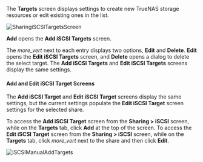 ---
---

The **Targets** screen displays settings to create new TrueNAS storage resources or edit existing ones in the list.

![SharingiSCSITargetsScreen](/images/SCALE/23.10/SharingiSCSITargetsScreen.png "iSCSI Targets")

**Add** opens the **Add iSCSI Targets** screen.

The <i class="material-icons" aria-hidden="true" title="Options">more_vert</i> next to each entry displays two options, **Edit** and **Delete**. **Edit** opens the **Edit iSCSI Targets** screen, and **Delete** opens a dialog to delete the select target.
The **Add iSCSI Targets** and **Edit iSCSI Targets** screens display the same settings.

#### Add and Edit iSCSI Target Screens

The **Add iSCSI Target** and **Edit iSCSI Target** screens display the same settings, but the current settings populate the **Edit iSCSI Target** screen settings for the selected share.

To access the **Add iSCSI Target** screen from the **Sharing > iSCSI** screen, while on the **Targets** tab, click **Add** at the top of the screen.
To access the **Edit iSCSI Target** screen from the **Sharing > iSCSI** screen, while on the **Targets** tab, click <i class="material-icons" aria-hidden="true" title="Options">more_vert</i> next to the share and then click **Edit**.

![iSCSIManualAddTargets](/images/SCALE/23.10/iSCSIManualAddTargets.png "Add iSCSI Target Screen")
